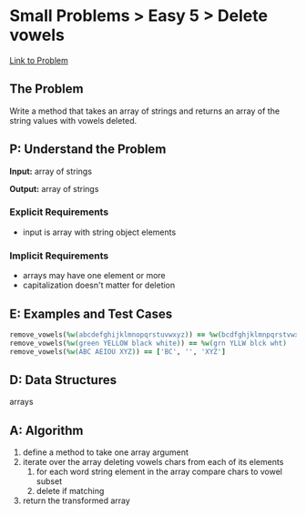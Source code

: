 # Small Problems > Easy 5 > Delete vowels

[Link to Problem](https://launchschool.com/exercises/8fa5da79)

## The Problem

Write a method that takes an array of strings and returns an array of the string values with vowels deleted.

## P: Understand the Problem

**Input:** array of strings

**Output:** array of strings

### Explicit Requirements
- input is array with string object elements

### Implicit Requirements

- arrays may have one element or more
- capitalization doesn't matter for deletion


## E: Examples and Test Cases

```ruby
remove_vowels(%w(abcdefghijklmnopqrstuvwxyz)) == %w(bcdfghjklmnpqrstvwxyz)
remove_vowels(%w(green YELLOW black white)) == %w(grn YLLW blck wht)
remove_vowels(%w(ABC AEIOU XYZ)) == ['BC', '', 'XYZ']
```

## D: Data Structures

arrays


## A: Algorithm
1. define a method to take one array argument
2. iterate over the array deleting vowels chars from each of its elements
   1. for each word string element in the array compare chars to vowel subset
   2. delete if matching
3. return the transformed array